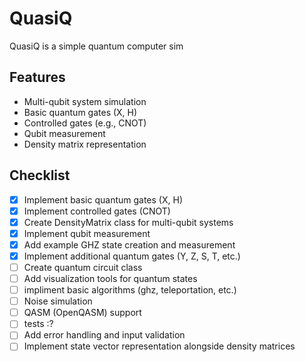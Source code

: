 # QuasiQ

QuasiQ is a simple quantum computer sim 

## Features

- Multi-qubit system simulation
- Basic quantum gates (X, H)
- Controlled gates (e.g., CNOT)
- Qubit measurement
- Density matrix representation

## Checklist

- [x] Implement basic quantum gates (X, H)
- [x] Implement controlled gates (CNOT)
- [x] Create DensityMatrix class for multi-qubit systems
- [x] Implement qubit measurement
- [x] Add example GHZ state creation and measurement
- [x] Implement additional quantum gates (Y, Z, S, T, etc.)
- [ ] Create quantum circuit class
- [ ] Add visualization tools for quantum states
- [ ] impliment basic algorithms (ghz, teleportation, etc.)
- [ ] Noise simulation
- [ ] QASM (OpenQASM) support
- [ ] tests :?
- [ ] Add error handling and input validation
- [ ] Implement state vector representation alongside density matrices